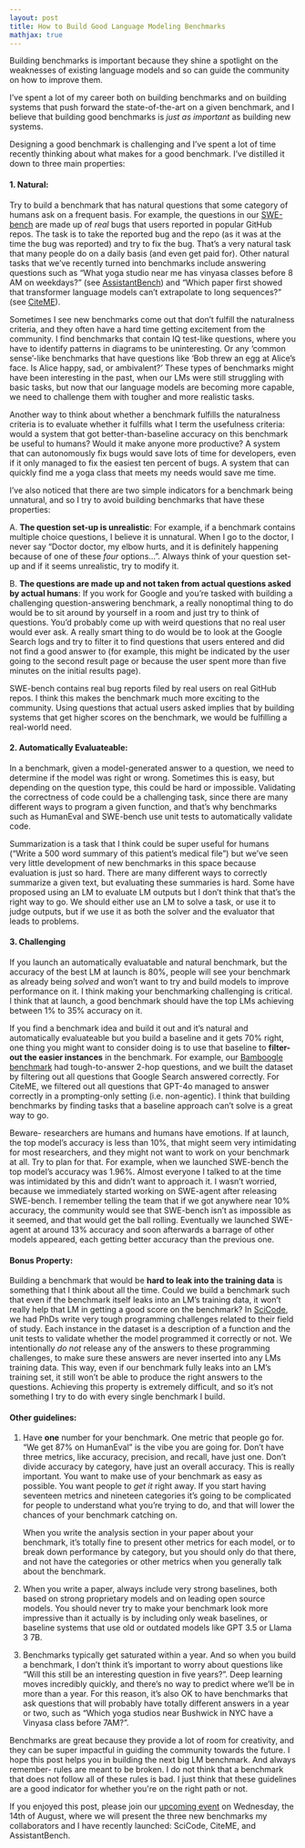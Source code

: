 ```yaml
---
layout: post
title: How to Build Good Language Modeling Benchmarks
mathjax: true
---
```



Building benchmarks is important because they shine a spotlight on the weaknesses of existing language models and so can guide the community on how to improve them.

I’ve spent a lot of my career both on building benchmarks and on building systems that push forward the state-of-the-art on a given benchmark, and I believe that building good benchmarks is *just as important* as building new systems.  
  

Designing a good benchmark is challenging and I’ve spent a lot of time recently thinking about what makes for a good benchmark. I’ve distilled it down to three main properties:

  

#### 1.  Natural: 
Try to build a benchmark that has natural questions that some category of humans ask on a frequent basis. For example, the questions in our [SWE-bench](https://swe-bench.com) are made up of *real* bugs that users reported in popular GitHub repos. The task is to take the reported bug and the repo (as it was at the time the bug was reported) and try to fix the bug. That’s a very natural task that many people do on a daily basis (and even get paid for). Other natural tasks that we’ve recently turned into benchmarks include answering questions such as “What yoga studio near me has vinyasa classes before 8 AM on weekdays?” (see [AssistantBench](https://assistantbench.github.io/)) and “Which paper first showed that transformer language models can’t extrapolate to long sequences?” (see [CiteME](https://citeme.ai)).  
      
    

Sometimes I see new benchmarks come out that don’t fulfill the naturalness criteria, and they often have a hard time getting excitement from the community. I find benchmarks that contain IQ test-like questions, where you have to identify patterns in diagrams to be uninteresting. Or any ‘common sense’-like benchmarks that have questions like ‘Bob threw an egg at Alice’s face. Is Alice happy, sad, or ambivalent?’ These types of benchmarks might have been interesting in the past, when our LMs were still struggling with basic tasks, but now that our language models are becoming more capable, we need to challenge them with tougher and more realistic tasks.

Another way to think about whether a benchmark fulfills the naturalness criteria is to evaluate whether it fulfills what I term the usefulness criteria: would a system that got better-than-baseline accuracy on this benchmark be useful to humans? Would it make anyone more productive? A system that can autonomously fix bugs would save lots of time for developers, even if it only managed to fix the easiest ten percent of bugs. A system that can quickly find me a yoga class that meets my needs would save me time.

  

I’ve also noticed that there are two simple indicators for a benchmark being unnatural, and so I try to avoid building benchmarks that have these properties:

A.  **The question set-up is unrealistic**: For example, if a benchmark contains multiple choice questions, I believe it is unnatural. When I go to the doctor, I never say “Doctor doctor, my elbow hurts, and it is definitely happening because of one of these *four* options…”. Always think of your question set-up and if it seems unrealistic, try to modify it.
    
B.  **The questions are made up and not taken from actual questions asked by actual humans**: If you work for Google and you’re tasked with building a challenging question-answering benchmark, a really nonoptimal thing to do would be to sit around by yourself in a room and just try to think of questions. You’d probably come up with weird questions that no real user would ever ask. A really smart thing to do would be to look at the Google Search logs and try to filter it to find questions that users entered and did not find a good answer to (for example, this might be indicated by the user going to the second result page or because the user spent more than five minutes on the initial results page).  

SWE-bench contains real bug reports filed by real users on real GitHub repos. I think this makes the benchmark much more exciting to the community. Using questions that actual users asked implies that by building systems that get higher scores on the benchmark, we would be fulfilling a real-world need.
    

#### 2.  Automatically Evaluateable: 
In a benchmark, given a model-generated answer to a question, we need to determine if the model was right or wrong. Sometimes this is easy, but depending on the question type, this could be hard or impossible. Validating the correctness of code could be a challenging task, since there are many different ways to program a given function, and that’s why benchmarks such as HumanEval and SWE-bench use unit tests to automatically validate code.  

Summarization is a task that I think could be super useful for humans (“Write a 500 word summary of this patient’s medical file”) but we’ve seen very little development of new benchmarks in this space because evaluation is just so hard. There are many different ways to correctly summarize a given text, but evaluating these summaries is hard. Some have proposed using an LM to evaluate LM outputs but I don’t think that that’s the right way to go. We should either use an LM to solve a task, or use it to judge outputs, but if we use it as both the solver and the evaluator that leads to problems.
    

#### 3.  Challenging
If you launch an automatically evaluatable and natural benchmark, but the accuracy of the best LM at launch is 80%, people will see your benchmark as already being *solved* and won’t want to try and build models to improve performance on it. I think making your benchmarking challenging is critical. I think that at launch, a good benchmark should have the top LMs achieving between 1% to 35% accuracy on it.
    
If you find a benchmark idea and build it out and it’s natural and automatically evaluateable but you build a baseline and it gets 70% right, one thing you might want to consider doing is to use that baseline to **filter-out the easier instances** in the benchmark. For example, our [Bamboogle benchmark](https://ofir.io/The-Bamboogle-Dataset/) had tough-to-answer 2-hop questions, and we built the dataset by filtering out all questions that Google Search answered correctly. For CiteME, we filtered out all questions that GPT-4o managed to answer correctly in a prompting-only setting (i.e. non-agentic). I think that building benchmarks by finding tasks that a baseline approach can’t solve is a great way to go.

  

Beware- researchers are humans and humans have emotions. If at launch, the top model’s accuracy is less than 10%, that might seem very intimidating for most researchers, and they might not want to work on your benchmark at all. Try to plan for that. For example, when we launched SWE-bench the top model’s accuracy was 1.96%. Almost everyone I talked to at the time was intimidated by this and didn’t want to approach it. I wasn’t worried, because we immediately started working on SWE-agent after releasing SWE-bench. I remember telling the team that if we got anywhere near 10% accuracy, the community would see that SWE-bench isn’t as impossible as it seemed, and that would get the ball rolling. Eventually we launched SWE-agent at around 13% accuracy and soon afterwards a barrage of other models appeared, each getting better accuracy than the previous one.

  
  
  

#### Bonus Property: 

Building a benchmark that would be **hard to leak into the training data** is something that I think about all the time. Could we build a benchmark such that even if the benchmark itself leaks into an LM’s training data, it won’t really help that LM in getting a good score on the benchmark? In [SciCode](https://scicode-bench.github.io/), we had PhDs write very tough programming challenges related to their field of study. Each instance in the dataset is a description of a function and the unit tests to validate whether the model programmed it correctly or not. We intentionally *do not* release any of the answers to these programming challenges, to make sure these answers are never inserted into any LMs training data. This way, even if our benchmark fully leaks into an LM’s training set, it still won’t be able to produce the right answers to the questions. Achieving this property is extremely difficult, and so it’s not something I try to do with every single benchmark I build.

  

#### Other guidelines:

1.  Have **one** number for your benchmark. One metric that people go for. “We get 87% on HumanEval” is the vibe you are going for. Don’t have three metrics, like accuracy, precision, and recall, have just one. Don’t divide accuracy by category, have just an overall accuracy. This is really important. You want to make use of your benchmark as easy as possible. You want people to *get it* right away. If you start having seventeen metrics and nineteen categories it’s going to be complicated for people to understand what you’re trying to do, and that will lower the chances of your benchmark catching on.  
      
    When you write the analysis section in your paper about your benchmark, it’s totally fine to present other metrics for each model, or to break down performance by category, but you should only do that there, and not have the categories or other metrics when you generally talk about the benchmark.
    
2.  When you write a paper, always include very strong baselines, both based on strong proprietary models and on leading open source models. You should never try to make your benchmark look more impressive than it actually is by including only weak baselines, or baseline systems that use old or outdated models like GPT 3.5 or Llama 3 7B.
    
3.  Benchmarks typically get saturated within a year. And so when you build a benchmark, I don’t think it’s important to worry about questions like “Will this still be an interesting question in five years?”. Deep learning moves incredibly quickly, and there’s no way to predict where we’ll be in more than a year. For this reason, it’s also OK to have benchmarks that ask questions that will probably have totally different answers in a year or two, such as “Which yoga studios near Bushwick in NYC have a Vinyasa class before 7AM?”.
    

  

Benchmarks are great because they provide a lot of room for creativity, and they can be super impactful in guiding the community towards the future. I hope this post helps you in building the next big LM benchmark. And always remember- rules are meant to be broken. I do not think that a benchmark that does not follow all of these rules is bad. I just think that these guidelines are a good indicator for whether you're on the right path or not. 

  

If you enjoyed this post, please join our [upcoming event](https://lu.ma/4240w5us) on Wednesday, the 14th of August, where we will present the three new benchmarks my collaborators and I have recently launched: SciCode, CiteME, and AssistantBench.
